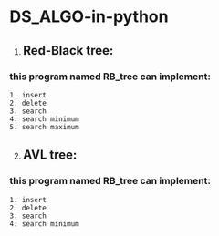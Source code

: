 # DS_ALGO-in-python

1. ## Red-Black tree:

### this program named RB_tree can implement:

    1. insert
    2. delete
    3. search
    4. search minimum
    5. search maximum

2. ## AVL tree:

### this program named RB_tree can implement:

    1. insert
    2. delete
    3. search
    4. search minimum
